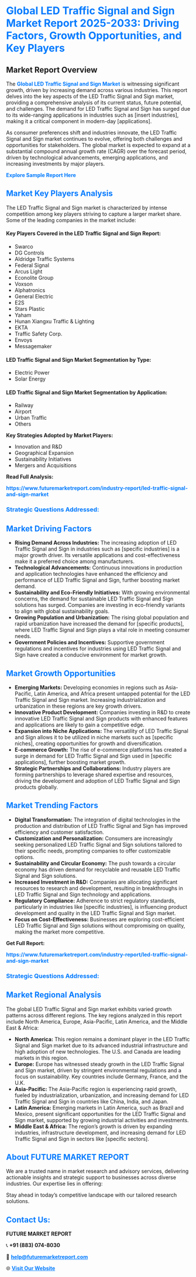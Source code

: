 <h1 style="color: #007BFF;">Global LED Traffic Signal and Sign Market Report 2025-2033: Driving Factors, Growth Opportunities, and Key Players</h1>

<section id="overview">
<h2>Market Report Overview</h2>
<p>The <a href="https://www.futuremarketreport.com/industry-report/led-traffic-signal-and-sign-market" style="color: #007BFF; text-decoration: none;"><strong>Global LED Traffic Signal and Sign Market</strong></a> is witnessing significant growth, driven by increasing demand across various industries. This report delves into the key aspects of the LED Traffic Signal and Sign market, providing a comprehensive analysis of its current status, future potential, and challenges. The demand for LED Traffic Signal and Sign has surged due to its wide-ranging applications in industries such as [insert industries], making it a critical component in modern-day [applications].</p>
<p>As consumer preferences shift and industries innovate, the LED Traffic Signal and Sign market continues to evolve, offering both challenges and opportunities for stakeholders. The global market is expected to expand at a substantial compound annual growth rate (CAGR) over the forecast period, driven by technological advancements, emerging applications, and increasing investments by major players.</p>
</section>

<section id="overview">
<p><a href="https://www.futuremarketreport.com/request-sample/reportId=82025" style="color: #007BFF; text-decoration: none;"><strong>Explore Sample Report Here</strong></a></p>
</section>

<section id="key-players">
<h2 style="color: #007BFF;">Market Key Players Analysis</h2>
<p>The LED Traffic Signal and Sign market is characterized by intense competition among key players striving to capture a larger market share. Some of the leading companies in the market include:</p>
<h4>Key Players Covered in the LED Traffic Signal and Sign Report:</h4>
<ul><li>Swarco</li><li>DG Controls</li><li>Aldridge Traffic Systems</li><li>Federal Signal</li><li>Arcus Light</li><li>Econolite Group</li><li>Voxson</li><li>Alphatronics</li><li>General Electric</li><li>E2S</li><li>Stars Plastic</li><li>Yaham</li><li>Hunan Xiangxu Traffic &amp; Lighting</li><li>EKTA</li><li>Traffic Safety Corp.</li><li>Envoys</li><li>Messagemaker</li></ul>
<h4>LED Traffic Signal and Sign Market Segmentation by Type:</h4>
<ul><li>Electric Power</li><li>Solar Energy</li></ul>

<h4>LED Traffic Signal and Sign Market Segmentation by Application:</h4>
<ul><li>Railway</li><li>Airport</li><li>Urban Traffic</li><li>Others</li></ul>
<p><strong>Key Strategies Adopted by Market Players:</strong></p>
<ul>
<li>Innovation and R&D</li>
<li>Geographical Expansion</li>
<li>Sustainability Initiatives</li>
<li>Mergers and Acquisitions</li>
</ul>
</section>

<section>
<p><strong>Read Full Analysis: </strong></p><a href="https://www.futuremarketreport.com/industry-report/led-traffic-signal-and-sign-market" style="color: #007BFF; text-decoration: none;"><strong>https://www.futuremarketreport.com/industry-report/led-traffic-signal-and-sign-market</strong></a>
<h3 style="color: #007BFF;">Strategic Questions Addressed:</h3>
</section>

<section id="driving-factors">
<h2 style="color: #007BFF;">Market Driving Factors</h2>
<ul>
<li><strong>Rising Demand Across Industries:</strong> The increasing adoption of LED Traffic Signal and Sign in industries such as [specific industries] is a major growth driver. Its versatile applications and cost-effectiveness make it a preferred choice among manufacturers.</li>
<li><strong>Technological Advancements:</strong> Continuous innovations in production and application technologies have enhanced the efficiency and performance of LED Traffic Signal and Sign, further boosting market demand.</li>
<li><strong>Sustainability and Eco-Friendly Initiatives:</strong> With growing environmental concerns, the demand for sustainable LED Traffic Signal and Sign solutions has surged. Companies are investing in eco-friendly variants to align with global sustainability goals.</li>
<li><strong>Growing Population and Urbanization:</strong> The rising global population and rapid urbanization have increased the demand for [specific products], where LED Traffic Signal and Sign plays a vital role in meeting consumer needs.</li>
<li><strong>Government Policies and Incentives:</strong> Supportive government regulations and incentives for industries using LED Traffic Signal and Sign have created a conducive environment for market growth.</li>
</ul>
</section>

<section id="growth-opportunities">
<h2 style="color: #007BFF;">Market Growth Opportunities</h2>
<ul>
<li><strong>Emerging Markets:</strong> Developing economies in regions such as Asia-Pacific, Latin America, and Africa present untapped potential for the LED Traffic Signal and Sign market. Increasing industrialization and urbanization in these regions are key growth drivers.</li>
<li><strong>Innovative Product Development:</strong> Companies investing in R&D to create innovative LED Traffic Signal and Sign products with enhanced features and applications are likely to gain a competitive edge.</li>
<li><strong>Expansion into Niche Applications:</strong> The versatility of LED Traffic Signal and Sign allows it to be utilized in niche markets such as [specific niches], creating opportunities for growth and diversification.</li>
<li><strong>E-commerce Growth:</strong> The rise of e-commerce platforms has created a surge in demand for LED Traffic Signal and Sign used in [specific applications], further boosting market growth.</li>
<li><strong>Strategic Partnerships and Collaborations:</strong> Industry players are forming partnerships to leverage shared expertise and resources, driving the development and adoption of LED Traffic Signal and Sign products globally.</li>
</ul>
</section>

<section id="trending-factors">
<h2 style="color: #007BFF;">Market Trending Factors</h2>
<ul>
<li><strong>Digital Transformation:</strong> The integration of digital technologies in the production and distribution of LED Traffic Signal and Sign has improved efficiency and customer satisfaction.</li>
<li><strong>Customization and Personalization:</strong> Consumers are increasingly seeking personalized LED Traffic Signal and Sign solutions tailored to their specific needs, prompting companies to offer customizable options.</li>
<li><strong>Sustainability and Circular Economy:</strong> The push towards a circular economy has driven demand for recyclable and reusable LED Traffic Signal and Sign solutions.</li>
<li><strong>Increased Investment in R&D:</strong> Companies are allocating significant resources to research and development, resulting in breakthroughs in LED Traffic Signal and Sign technology and applications.</li>
<li><strong>Regulatory Compliance:</strong> Adherence to strict regulatory standards, particularly in industries like [specific industries], is influencing product development and quality in the LED Traffic Signal and Sign market.</li>
<li><strong>Focus on Cost-Effectiveness:</strong> Businesses are exploring cost-efficient LED Traffic Signal and Sign solutions without compromising on quality, making the market more competitive.</li>
</ul>
</section>

<section>
<p><strong>Get Full Report: </strong></p><a href="https://www.futuremarketreport.com/industry-report/led-traffic-signal-and-sign-market" style="color: #007BFF; text-decoration: none;"><strong>https://www.futuremarketreport.com/industry-report/led-traffic-signal-and-sign-market</strong></a>
<h3 style="color: #007BFF;">Strategic Questions Addressed:</h3>
</section>


<section id="regional-analysis">
<h2 style="color: #007BFF;">Market Regional Analysis</h2>
<p>The global LED Traffic Signal and Sign market exhibits varied growth patterns across different regions. The key regions analyzed in this report include North America, Europe, Asia-Pacific, Latin America, and the Middle East & Africa:</p>
<ul>
<li><strong>North America:</strong> This region remains a dominant player in the LED Traffic Signal and Sign market due to its advanced industrial infrastructure and high adoption of new technologies. The U.S. and Canada are leading markets in this region.</li>
<li><strong>Europe:</strong> Europe has witnessed steady growth in the LED Traffic Signal and Sign market, driven by stringent environmental regulations and a focus on sustainability. Key countries include Germany, France, and the U.K.</li>
<li><strong>Asia-Pacific:</strong> The Asia-Pacific region is experiencing rapid growth, fueled by industrialization, urbanization, and increasing demand for LED Traffic Signal and Sign in countries like China, India, and Japan.</li>
<li><strong>Latin America:</strong> Emerging markets in Latin America, such as Brazil and Mexico, present significant opportunities for the LED Traffic Signal and Sign market, supported by growing industrial activities and investments.</li>
<li><strong>Middle East & Africa:</strong> The region’s growth is driven by expanding industries, infrastructure development, and increasing demand for LED Traffic Signal and Sign in sectors like [specific sectors].</li>
</ul>
</section>

<footer>
<h2 style="color: #007BFF;">About FUTURE MARKET REPORT</h2>
<p>We are a trusted name in market research and advisory services, delivering actionable insights and strategic support to businesses across diverse industries. Our expertise lies in offering:</p>

<p>Stay ahead in today’s competitive landscape with our tailored research solutions.</p>

<h2 style="color: #007BFF;">Contact Us:</h2>
<p><strong>FUTURE MARKET REPORT</strong></p>
<p>📞 <strong>+91 (883) 074-8030</strong></p>
<p>📧 <strong><a href="mailto:help@futuremarketreport.com" style="color: #007BFF;">help@futuremarketreport.com</a></strong></p>
<p>🌐 <strong><a href="https://www.futuremarketreport.com/" style="color: #007BFF;">Visit Our Website</a></strong></p>
</footer>
